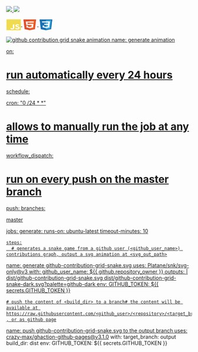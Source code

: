 <div>
  <a href="https://github.com/Artemisa1992">
  <img height="180em" src="https://github-readme-stats.vercel.app/api?username=Artemisa1992&show_icons=true&theme=tokyonight&include_all_commits=true&count_private=true"/>
  <img height="180em" src="https://github-readme-stats.vercel.app/api/top-langs/?username=Artemisa1992&layout=compact&langs_count=6&theme=tokyonight"/>
</div>
<div style="display: inline_block"><br>
  <img align="center" alt="Js" height="30" width="40" src="https://raw.githubusercontent.com/devicons/devicon/master/icons/javascript/javascript-plain.svg">
  <img align="center" alt="HTML" height="30" width="40" src="https://raw.githubusercontent.com/devicons/devicon/master/icons/html5/html5-original.svg">
  <img align="center" alt="CSS" height="30" width="40" src="https://raw.githubusercontent.com/devicons/devicon/master/icons/css3/css3-original.svg">
</div>
 
 <br>
  <picture>
  <source media="(prefers-color-scheme: dark)" srcset="https://raw.githubusercontent.com/Artemisa1992/Artemisa1992/output/github-contribution-grid-snake-dark.svg">
  <source media="(prefers-color-scheme: light)" srcset="https://raw.githubusercontent.com/Artemisa1992/Artemisa1992/output/github-contribution-grid-snake.svg">
  <img alt="github contribution grid snake animation" src="https://raw.githubusercontent.com/Artemisa1992/Artemisa1992/output/github-contribution-grid-snake.svg">
</picture>
name: generate animation

on:
  # run automatically every 24 hours
  schedule:
    
cron: "0 /24 * *" 

# allows to manually run the job at any time
workflow_dispatch:

# run on every push on the master branch
push:
  branches:
  
master


jobs:
  generate:
    runs-on: ubuntu-latest
    timeout-minutes: 10

    steps:
      # generates a snake game from a github user (<github_user_name>) contributions graph, output a svg animation at <svg_out_path>
      
name: generate github-contribution-grid-snake.svg
      uses: Platane/snk/svg-only@v3
      with:
        github_user_name: ${{ github.repository_owner }}
        outputs: |
          dist/github-contribution-grid-snake.svg
          dist/github-contribution-grid-snake-dark.svg?palette=github-dark
      env:
        GITHUB_TOKEN: ${{ secrets.GITHUB_TOKEN }}

    # push the content of <build_dir> to a branch# the content will be available at https://raw.githubusercontent.com/<github_user>/<repository>/<target_branch>/<file> , or as github page
name: push github-contribution-grid-snake.svg to the output branch
    uses: crazy-max/ghaction-github-pages@v3.1.0
    with:
      target_branch: output
      build_dir: dist
    env:
      GITHUB_TOKEN: ${{ secrets.GITHUB_TOKEN }}
 

